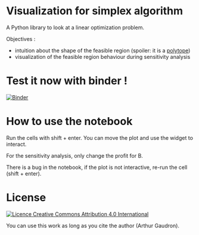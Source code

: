 # Visualization for simplex algorithm

A Python library to look at a linear optimization problem.

Objectives :
- intuition about the shape of the feasible region (spoiler: it is a [polytope](https://en.wikipedia.org/wiki/Polytope))
- visualization of the feasible region behaviour during sensitivity analysis

# Test it now with binder !
[![Binder](https://mybinder.org/badge.svg)](https://mybinder.org/v2/gh/arthurgaudron/simplex-viz/master)

# How to use the notebook

Run the cells with shift + enter. You can move the plot and use the widget to interact.

For the sensitivity analysis, only change the profit for B.

There is a bug in the notebook, if the plot is not interactive, re-run the cell (shift + enter).


# License

[![Licence Creative Commons Attribution 4.0 International](https://i.creativecommons.org/l/by/4.0/88x31.png)](http://creativecommons.org/licenses/by/4.0/)

You can use this work as long as you cite the author (Arthur Gaudron).